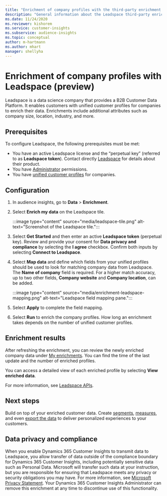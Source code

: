 ```yaml
---
title: "Enrichment of company profiles with the third-party enrichment Leadspace"
description: "General information about the Leadspace third-party enrichment."
ms.date: 11/24/2020
ms.reviewer: kishorem
ms.service: customer-insights
ms.subservice: audience-insights
ms.topic: conceptual
author: m-hartmann
ms.author: mhart
manager: shellyha
---
```


# Enrichment of company profiles with Leadspace (preview)

Leadspace is a data science company that provides a B2B Customer Data Platform. It enables customers with unified customer profiles for companies to enrich their data. Enrichments include additional attributes such as company size, location, industry, and more.

## Prerequisites

To configure Leadspace, the following prerequisites must be met:

- You have an active Leadspace license and the “perpetual key” (referred to as **Leadspace token**). Contact directly [Leadspace](https://www.leadspace.com/products/leadspace-on-demand/) for details about their product.
- You have [Administrator](permissions.md#administrator) permissions.
- You have [unified customer profiles](customer-profiles.md) for companies.

## Configuration

1. In audience insights, go to **Data** > **Enrichment**.

1. Select **Enrich my data** on the Leadspace tile.

   :::image type="content" source="media/leadspace-tile.png" alt-text="Screenshot of the Leadspace tile.":::

1. Select **Get Started** and then enter an active **Leadspace token** (perpetual key). Review and provide your consent for **Data privacy and compliance** by selecting the **I agree** checkbox. Confirm both inputs by selecting **Connect to Leadspace**.

1. Select **Map data** and define which fields from your unified profiles should be used to look for matching company data from Leadspace. The **Name of company** field is required. For a higher match accuracy, up to two other fields, **Company website** and **Company location**, can be added.

   :::image type="content" source="media/enrichment-leadspace-mapping.png" alt-text="Leadspace field mapping pane.":::
   
1. Select **Apply** to complete the field mapping.

1. Select **Run** to enrich the company profiles. How long an enrichment takes depends on the number of unified customer profiles.

## Enrichment results

After refreshing the enrichment, you can review the newly enriched company data under [My enrichments](enrichment-hub.md). You can find the time of the last update and the number of enriched profiles.

You can access a detailed view of each enriched profile by selecting **View enriched data**.

For more information, see [Leadspace APIs](https://support.leadspace.com/hc/en-us/sections/201997649-API).

## Next steps

Build on top of your enriched customer data. Create [segments](segments.md), [measures](measures.md), and even [export the data](export-destinations.md) to deliver personalized experiences to your customers.

## Data privacy and compliance

When you enable Dynamics 365 Customer Insights to transmit data to Leadspace, you allow transfer of data outside of the compliance boundary for Dynamics 365 Customer Insights, including potentially sensitive data such as Personal Data. Microsoft will transfer such data at your instruction, but you are responsible for ensuring that Leadspace meets any privacy or security obligations you may have. For more information, see [Microsoft Privacy Statement](https://go.microsoft.com/fwlink/?linkid=396732).
Your Dynamics 365 Customer Insights Administrator can remove this enrichment at any time to discontinue use of this functionality.